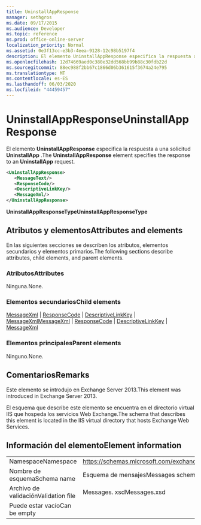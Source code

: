 ```yaml
---
title: UninstallAppResponse
manager: sethgros
ms.date: 09/17/2015
ms.audience: Developer
ms.topic: reference
ms.prod: office-online-server
localization_priority: Normal
ms.assetid: 0e3f13cc-e3b3-4eea-9128-12c98b5197f4
description: El elemento UninstallAppResponse especifica la respuesta a una solicitud UninstallApp.
ms.openlocfilehash: 12d74669aed0c380e32dd568bb99b88c30fdb22d
ms.sourcegitcommit: 88ec988f2bb67c1866d06b361615f3674a24e795
ms.translationtype: MT
ms.contentlocale: es-ES
ms.lasthandoff: 06/03/2020
ms.locfileid: "44459457"
---
```

# <a name="uninstallappresponse"></a><span data-ttu-id="24ac4-103">UninstallAppResponse</span><span class="sxs-lookup"><span data-stu-id="24ac4-103">UninstallAppResponse</span></span>

<span data-ttu-id="24ac4-104">El elemento **UninstallAppResponse** especifica la respuesta a una solicitud **UninstallApp** .</span><span class="sxs-lookup"><span data-stu-id="24ac4-104">The **UninstallAppResponse** element specifies the response to an **UninstallApp** request.</span></span> 
  
```XML
<UninstallAppResponse>
   <MessageText/>
   <ResponseCode/>
   <DescriptiveLinkKey/>
   <MessageXml/>
</UninstallAppResponse>
```

 <span data-ttu-id="24ac4-105">**UninstallAppResponseType**</span><span class="sxs-lookup"><span data-stu-id="24ac4-105">**UninstallAppResponseType**</span></span>
## <a name="attributes-and-elements"></a><span data-ttu-id="24ac4-106">Atributos y elementos</span><span class="sxs-lookup"><span data-stu-id="24ac4-106">Attributes and elements</span></span>

<span data-ttu-id="24ac4-107">En las siguientes secciones se describen los atributos, elementos secundarios y elementos primarios.</span><span class="sxs-lookup"><span data-stu-id="24ac4-107">The following sections describe attributes, child elements, and parent elements.</span></span>
  
### <a name="attributes"></a><span data-ttu-id="24ac4-108">Atributos</span><span class="sxs-lookup"><span data-stu-id="24ac4-108">Attributes</span></span>

<span data-ttu-id="24ac4-109">Ninguna.</span><span class="sxs-lookup"><span data-stu-id="24ac4-109">None.</span></span>
  
### <a name="child-elements"></a><span data-ttu-id="24ac4-110">Elementos secundarios</span><span class="sxs-lookup"><span data-stu-id="24ac4-110">Child elements</span></span>

<span data-ttu-id="24ac4-111">[MessageXml](messagexml.md)  |  [ResponseCode](responsecode.md)  |  [DescriptiveLinkKey](descriptivelinkkey.md)  |  [MessageXml](messagexml.md)</span><span class="sxs-lookup"><span data-stu-id="24ac4-111">[MessageXml](messagexml.md) | [ResponseCode](responsecode.md) | [DescriptiveLinkKey](descriptivelinkkey.md) | [MessageXml](messagexml.md)</span></span>
  
### <a name="parent-elements"></a><span data-ttu-id="24ac4-112">Elementos principales</span><span class="sxs-lookup"><span data-stu-id="24ac4-112">Parent elements</span></span>

<span data-ttu-id="24ac4-113">Ninguno.</span><span class="sxs-lookup"><span data-stu-id="24ac4-113">None.</span></span>
  
## <a name="remarks"></a><span data-ttu-id="24ac4-114">Comentarios</span><span class="sxs-lookup"><span data-stu-id="24ac4-114">Remarks</span></span>

<span data-ttu-id="24ac4-115">Este elemento se introdujo en Exchange Server 2013.</span><span class="sxs-lookup"><span data-stu-id="24ac4-115">This element was introduced in Exchange Server 2013.</span></span>
  
<span data-ttu-id="24ac4-116">El esquema que describe este elemento se encuentra en el directorio virtual IIS que hospeda los servicios Web Exchange.</span><span class="sxs-lookup"><span data-stu-id="24ac4-116">The schema that describes this element is located in the IIS virtual directory that hosts Exchange Web Services.</span></span>
  
## <a name="element-information"></a><span data-ttu-id="24ac4-117">Información del elemento</span><span class="sxs-lookup"><span data-stu-id="24ac4-117">Element information</span></span>

|||
|:-----|:-----|
|<span data-ttu-id="24ac4-118">Namespace</span><span class="sxs-lookup"><span data-stu-id="24ac4-118">Namespace</span></span>  <br/> |https://schemas.microsoft.com/exchange/services/2006/messages  <br/> |
|<span data-ttu-id="24ac4-119">Nombre de esquema</span><span class="sxs-lookup"><span data-stu-id="24ac4-119">Schema name</span></span>  <br/> |<span data-ttu-id="24ac4-120">Esquema de mensajes</span><span class="sxs-lookup"><span data-stu-id="24ac4-120">Messages schema</span></span>  <br/> |
|<span data-ttu-id="24ac4-121">Archivo de validación</span><span class="sxs-lookup"><span data-stu-id="24ac4-121">Validation file</span></span>  <br/> |<span data-ttu-id="24ac4-122">Messages. xsd</span><span class="sxs-lookup"><span data-stu-id="24ac4-122">Messages.xsd</span></span>  <br/> |
|<span data-ttu-id="24ac4-123">Puede estar vacío</span><span class="sxs-lookup"><span data-stu-id="24ac4-123">Can be empty</span></span>  <br/> ||
   

